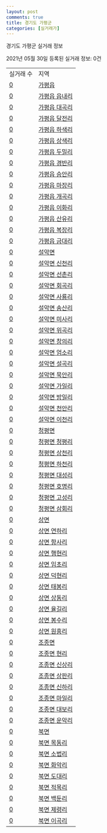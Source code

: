 ```yaml
---
layout: post
comments: true
title: 경기도 가평군
categories: [실거래가]
---
```


경기도 가평군 실거래 정보

2021년 05월 30일 등록된 실거래 정보: 0건


<table>
  <tr>
    <td>실거래 수</td>
    <td>지역</td>
  </tr>

  
  <tr>
    <td><a href="4182025000.html">0</a></td>
    <td><a href="4182025000.html">가평읍</a></td>
  </tr>
    

  <tr>
    <td><a href="4182025021.html">0</a></td>
    <td><a href="4182025021.html">가평읍 읍내리</a></td>
  </tr>
    

  <tr>
    <td><a href="4182025022.html">0</a></td>
    <td><a href="4182025022.html">가평읍 대곡리</a></td>
  </tr>
    

  <tr>
    <td><a href="4182025023.html">0</a></td>
    <td><a href="4182025023.html">가평읍 달전리</a></td>
  </tr>
    

  <tr>
    <td><a href="4182025024.html">0</a></td>
    <td><a href="4182025024.html">가평읍 하색리</a></td>
  </tr>
    

  <tr>
    <td><a href="4182025025.html">0</a></td>
    <td><a href="4182025025.html">가평읍 상색리</a></td>
  </tr>
    

  <tr>
    <td><a href="4182025026.html">0</a></td>
    <td><a href="4182025026.html">가평읍 두밀리</a></td>
  </tr>
    

  <tr>
    <td><a href="4182025027.html">0</a></td>
    <td><a href="4182025027.html">가평읍 경반리</a></td>
  </tr>
    

  <tr>
    <td><a href="4182025028.html">0</a></td>
    <td><a href="4182025028.html">가평읍 승안리</a></td>
  </tr>
    

  <tr>
    <td><a href="4182025029.html">0</a></td>
    <td><a href="4182025029.html">가평읍 마장리</a></td>
  </tr>
    

  <tr>
    <td><a href="4182025030.html">0</a></td>
    <td><a href="4182025030.html">가평읍 개곡리</a></td>
  </tr>
    

  <tr>
    <td><a href="4182025031.html">0</a></td>
    <td><a href="4182025031.html">가평읍 이화리</a></td>
  </tr>
    

  <tr>
    <td><a href="4182025032.html">0</a></td>
    <td><a href="4182025032.html">가평읍 산유리</a></td>
  </tr>
    

  <tr>
    <td><a href="4182025033.html">0</a></td>
    <td><a href="4182025033.html">가평읍 복장리</a></td>
  </tr>
    

  <tr>
    <td><a href="4182025034.html">0</a></td>
    <td><a href="4182025034.html">가평읍 금대리</a></td>
  </tr>
    

  <tr>
    <td><a href="4182031000.html">0</a></td>
    <td><a href="4182031000.html">설악면</a></td>
  </tr>
    

  <tr>
    <td><a href="4182031021.html">0</a></td>
    <td><a href="4182031021.html">설악면 신천리</a></td>
  </tr>
    

  <tr>
    <td><a href="4182031022.html">0</a></td>
    <td><a href="4182031022.html">설악면 선촌리</a></td>
  </tr>
    

  <tr>
    <td><a href="4182031023.html">0</a></td>
    <td><a href="4182031023.html">설악면 회곡리</a></td>
  </tr>
    

  <tr>
    <td><a href="4182031024.html">0</a></td>
    <td><a href="4182031024.html">설악면 사룡리</a></td>
  </tr>
    

  <tr>
    <td><a href="4182031025.html">0</a></td>
    <td><a href="4182031025.html">설악면 송산리</a></td>
  </tr>
    

  <tr>
    <td><a href="4182031026.html">0</a></td>
    <td><a href="4182031026.html">설악면 미사리</a></td>
  </tr>
    

  <tr>
    <td><a href="4182031027.html">0</a></td>
    <td><a href="4182031027.html">설악면 위곡리</a></td>
  </tr>
    

  <tr>
    <td><a href="4182031028.html">0</a></td>
    <td><a href="4182031028.html">설악면 창의리</a></td>
  </tr>
    

  <tr>
    <td><a href="4182031029.html">0</a></td>
    <td><a href="4182031029.html">설악면 엄소리</a></td>
  </tr>
    

  <tr>
    <td><a href="4182031030.html">0</a></td>
    <td><a href="4182031030.html">설악면 설곡리</a></td>
  </tr>
    

  <tr>
    <td><a href="4182031031.html">0</a></td>
    <td><a href="4182031031.html">설악면 묵안리</a></td>
  </tr>
    

  <tr>
    <td><a href="4182031032.html">0</a></td>
    <td><a href="4182031032.html">설악면 가일리</a></td>
  </tr>
    

  <tr>
    <td><a href="4182031033.html">0</a></td>
    <td><a href="4182031033.html">설악면 방일리</a></td>
  </tr>
    

  <tr>
    <td><a href="4182031034.html">0</a></td>
    <td><a href="4182031034.html">설악면 천안리</a></td>
  </tr>
    

  <tr>
    <td><a href="4182031035.html">0</a></td>
    <td><a href="4182031035.html">설악면 이천리</a></td>
  </tr>
    

  <tr>
    <td><a href="4182032500.html">0</a></td>
    <td><a href="4182032500.html">청평면</a></td>
  </tr>
    

  <tr>
    <td><a href="4182032521.html">0</a></td>
    <td><a href="4182032521.html">청평면 청평리</a></td>
  </tr>
    

  <tr>
    <td><a href="4182032522.html">0</a></td>
    <td><a href="4182032522.html">청평면 상천리</a></td>
  </tr>
    

  <tr>
    <td><a href="4182032523.html">0</a></td>
    <td><a href="4182032523.html">청평면 하천리</a></td>
  </tr>
    

  <tr>
    <td><a href="4182032524.html">0</a></td>
    <td><a href="4182032524.html">청평면 대성리</a></td>
  </tr>
    

  <tr>
    <td><a href="4182032525.html">0</a></td>
    <td><a href="4182032525.html">청평면 호명리</a></td>
  </tr>
    

  <tr>
    <td><a href="4182032526.html">0</a></td>
    <td><a href="4182032526.html">청평면 고성리</a></td>
  </tr>
    

  <tr>
    <td><a href="4182032527.html">0</a></td>
    <td><a href="4182032527.html">청평면 삼회리</a></td>
  </tr>
    

  <tr>
    <td><a href="4182033000.html">0</a></td>
    <td><a href="4182033000.html">상면</a></td>
  </tr>
    

  <tr>
    <td><a href="4182033021.html">0</a></td>
    <td><a href="4182033021.html">상면 연하리</a></td>
  </tr>
    

  <tr>
    <td><a href="4182033022.html">0</a></td>
    <td><a href="4182033022.html">상면 항사리</a></td>
  </tr>
    

  <tr>
    <td><a href="4182033023.html">0</a></td>
    <td><a href="4182033023.html">상면 행현리</a></td>
  </tr>
    

  <tr>
    <td><a href="4182033024.html">0</a></td>
    <td><a href="4182033024.html">상면 임초리</a></td>
  </tr>
    

  <tr>
    <td><a href="4182033025.html">0</a></td>
    <td><a href="4182033025.html">상면 덕현리</a></td>
  </tr>
    

  <tr>
    <td><a href="4182033026.html">0</a></td>
    <td><a href="4182033026.html">상면 태봉리</a></td>
  </tr>
    

  <tr>
    <td><a href="4182033027.html">0</a></td>
    <td><a href="4182033027.html">상면 상동리</a></td>
  </tr>
    

  <tr>
    <td><a href="4182033028.html">0</a></td>
    <td><a href="4182033028.html">상면 율길리</a></td>
  </tr>
    

  <tr>
    <td><a href="4182033029.html">0</a></td>
    <td><a href="4182033029.html">상면 봉수리</a></td>
  </tr>
    

  <tr>
    <td><a href="4182033030.html">0</a></td>
    <td><a href="4182033030.html">상면 원흥리</a></td>
  </tr>
    

  <tr>
    <td><a href="4182034500.html">0</a></td>
    <td><a href="4182034500.html">조종면</a></td>
  </tr>
    

  <tr>
    <td><a href="4182034521.html">0</a></td>
    <td><a href="4182034521.html">조종면 현리</a></td>
  </tr>
    

  <tr>
    <td><a href="4182034522.html">0</a></td>
    <td><a href="4182034522.html">조종면 신상리</a></td>
  </tr>
    

  <tr>
    <td><a href="4182034524.html">0</a></td>
    <td><a href="4182034524.html">조종면 상판리</a></td>
  </tr>
    

  <tr>
    <td><a href="4182034525.html">0</a></td>
    <td><a href="4182034525.html">조종면 신하리</a></td>
  </tr>
    

  <tr>
    <td><a href="4182034526.html">0</a></td>
    <td><a href="4182034526.html">조종면 마일리</a></td>
  </tr>
    

  <tr>
    <td><a href="4182034527.html">0</a></td>
    <td><a href="4182034527.html">조종면 대보리</a></td>
  </tr>
    

  <tr>
    <td><a href="4182034528.html">0</a></td>
    <td><a href="4182034528.html">조종면 운악리</a></td>
  </tr>
    

  <tr>
    <td><a href="4182035000.html">0</a></td>
    <td><a href="4182035000.html">북면</a></td>
  </tr>
    

  <tr>
    <td><a href="4182035021.html">0</a></td>
    <td><a href="4182035021.html">북면 목동리</a></td>
  </tr>
    

  <tr>
    <td><a href="4182035022.html">0</a></td>
    <td><a href="4182035022.html">북면 소법리</a></td>
  </tr>
    

  <tr>
    <td><a href="4182035023.html">0</a></td>
    <td><a href="4182035023.html">북면 화악리</a></td>
  </tr>
    

  <tr>
    <td><a href="4182035024.html">0</a></td>
    <td><a href="4182035024.html">북면 도대리</a></td>
  </tr>
    

  <tr>
    <td><a href="4182035025.html">0</a></td>
    <td><a href="4182035025.html">북면 적목리</a></td>
  </tr>
    

  <tr>
    <td><a href="4182035026.html">0</a></td>
    <td><a href="4182035026.html">북면 백둔리</a></td>
  </tr>
    

  <tr>
    <td><a href="4182035027.html">0</a></td>
    <td><a href="4182035027.html">북면 제령리</a></td>
  </tr>
    

  <tr>
    <td><a href="4182035028.html">0</a></td>
    <td><a href="4182035028.html">북면 이곡리</a></td>
  </tr>
    


</table>
    